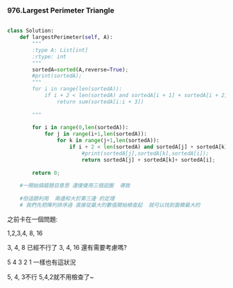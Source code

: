 

### 976.Largest Perimeter Triangle

  


```python

class Solution:
    def largestPerimeter(self, A):
        """
        :type A: List[int]
        :rtype: int
        """
        sortedA=sorted(A,reverse=True);
        #print(sortedA);
        """
        for i in range(len(sortedA)):
            if i + 2 < len(sortedA) and sortedA[i + 1] + sortedA[i + 2] > sortedA[i]:
                return sum(sortedA[i:i + 3])
        
        """
                    
        for i in range(0,len(sortedA)):
            for j in range(i+1,len(sortedA)):
                for k in range(j+1,len(sortedA)):
                    if i + 2 < len(sortedA) and sortedA[j] + sortedA[k] > sortedA[i]: 
                        #print(sortedA[j],sortedA[k],sortedA[i]);
                        return sortedA[j] + sortedA[k]+ sortedA[i];
        
        return 0;
    
    #一開始搞錯題目意思 還傻傻用三個迴圈  導致
    
    #但這題利用  兩邊和大於第三邊 的定理
    # 我們先把陣列排序過 直接從最大的數值開始檢查起  就可以找到面積最大的


```







之前卡在一個問題:

1,2,3,4, 8, 16

3, 4, 8 已經不行了  3, 4, 16 還有需要考慮嗎?

  
5 4 3 2 1 一樣也有這狀況

5, 4, 3不行 5,4,2就不用檢查了~


